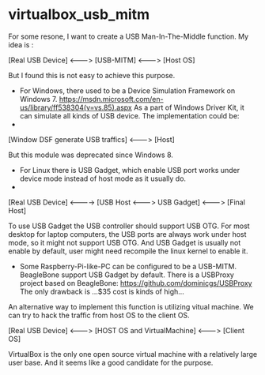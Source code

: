 # virtualbox_usb_mitm

For some resone, I want to create a USB Man-In-The-Middle function. 
My idea is :

[Real USB Device]  <---> [USB-MITM] <---> [Host OS]

But I found this is not easy to achieve this purpose.
- For Windows, there used to be a Device Simulation Framework on Windows 7. https://msdn.microsoft.com/en-us/library/ff538304(v=vs.85).aspx As a part of Windows Driver Kit, it can simulate all kinds of USB device. The implementation could be:
- 
[Window DSF generate USB traffics] <---> [Host] 

But this module was deprecated since Windows 8. 

- For Linux there is USB Gadget, which enable USB port works under device mode instead of host mode as it usually do. 
- 
[Real USB Device] <----> [USB Host <---> USB Gadget] <---> [Final Host]

To use USB Gadget the USB controller should support USB OTG. For most desktop for laptop computers, the USB ports are always work under host mode, so it might not support USB OTG. And USB Gadget is usually not enable by default, user might need recompile the linux kernel to enable it.

- Some Raspberry-Pi-like-PC can be configured to be a USB-MITM. BeagleBone support USB Gadget by default. There is a USBProxy project based on BeagleBone: https://github.com/dominicgs/USBProxy
The only drawback is ...$35 cost is kinds of high...

An alternative way to implement this function is utilizing vitual machine. We can try to hack the traffic from host OS to the client OS. 

[Real USB Device] <---> [HOST OS and VirtualMachine] <---> [Client OS]

VirtualBox is the only one open source virtual machine with a relatively large user base. And it seems like a good candidate for the purpose.






